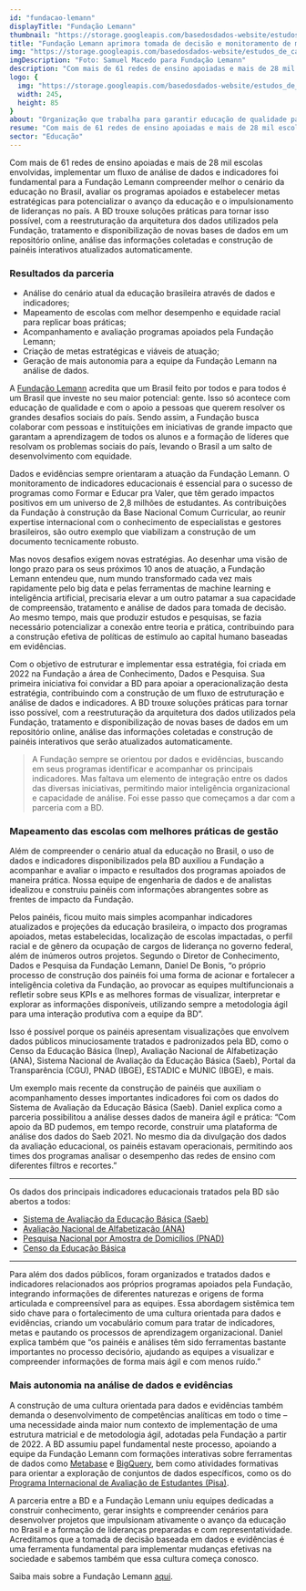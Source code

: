 ```yaml
---
id: "fundacao-lemann"
displayTitle: "Fundação Lemann"
thumbnail: "https://storage.googleapis.com/basedosdados-website/estudos_de_caso/thumbnails/thumbnail_estudo_de_caso_flemann.png"
title: "Fundação Lemann aprimora tomada de decisão e monitoramento de metas com tecnologia de análises e engenharia de dados desenvolvida pela BD"
img: "https://storage.googleapis.com/basedosdados-website/estudos_de_caso/imagens/estudo_de_caso_flemann.png"
imgDescription: "Foto: Samuel Macedo para Fundação Lemann"
description: "Com mais de 61 redes de ensino apoiadas e mais de 28 mil escolas envolvidas, implementar um fluxo de análise de dados e indicadores foi fundamental para a Fundação Lemann compreender melhor o cenário da educação no Brasil, avaliar os programas apoiados e estabelecer metas estratégicas para potencializar o avanço da educação e o impulsionamento de lideranças no país."
logo: {
  img: "https://storage.googleapis.com/basedosdados-website/estudos_de_caso/logos/flemann.png",
  width: 245,
  height: 85
}
about: "Organização que trabalha para garantir educação de qualidade para todas as crianças brasileiras e apoia líderes focados no desenvolvimento social do Brasil."
resume: "Com mais de 61 redes de ensino apoiadas e mais de 28 mil escolas envolvidas, implementar um fluxo de análise de dados e indicadores foi fundamental para a Fundação Lemann compreender melhor o cenário da educação no Brasil, avaliar os programas apoiados e estabelecer metas estratégicas para potencializar o avanço da educação e o impulsionamento de lideranças no país. A BD trouxe soluções práticas para tornar isso possível, com a reestruturação da arquitetura dos dados utilizados pela Fundação, tratamento e disponibilização de novas bases de dados em um repositório online, análise das informações coletadas e construção de painéis interativos atualizados automaticamente."
sector: "Educação"
---
```


Com mais de 61 redes de ensino apoiadas e mais de 28 mil escolas envolvidas, implementar um fluxo de análise de dados e indicadores foi fundamental para a Fundação Lemann compreender melhor o cenário da educação no Brasil, avaliar os programas apoiados e estabelecer metas estratégicas para potencializar o avanço da educação e o impulsionamento de lideranças no país. A BD trouxe soluções práticas para tornar isso possível, com a reestruturação da arquitetura dos dados utilizados pela Fundação, tratamento e disponibilização de novas bases de dados em um repositório online, análise das informações coletadas e construção de painéis interativos atualizados automaticamente. 

### Resultados da parceria

- Análise do cenário atual da educação brasileira através de dados e indicadores;
- Mapeamento de escolas com melhor desempenho e equidade racial para replicar boas práticas;
- Acompanhamento e avaliação programas apoiados pela Fundação Lemann;
- Criação de metas estratégicas e viáveis de atuação;
- Geração de mais autonomia para a equipe da Fundação Lemann na análise de dados.

A [Fundação Lemann](https://fundacaolemann.org.br/) acredita que um Brasil feito por todos e para todos é um Brasil que investe no seu maior potencial: gente. Isso só acontece com educação de qualidade e com o apoio a pessoas que querem resolver os grandes desafios sociais do país. Sendo assim, a Fundação busca colaborar com pessoas e instituições em iniciativas de grande impacto que garantam a aprendizagem de todos os alunos e a formação de líderes que resolvam os problemas sociais do país, levando o Brasil a um salto de desenvolvimento com equidade. 

Dados e evidências sempre orientaram a atuação da Fundação Lemann. O monitoramento de indicadores educacionais é essencial para o sucesso de programas como Formar e Educar pra Valer, que têm gerado impactos positivos em um universo de 2,8 milhões de estudantes. As contribuições da Fundação à construção da Base Nacional Comum Curricular, ao reunir expertise internacional com o conhecimento de especialistas e gestores brasileiros, são outro exemplo que viabilizam a construção de um documento tecnicamente robusto.

Mas novos desafios exigem novas estratégias. Ao desenhar uma visão de longo prazo para os seus próximos 10 anos de atuação, a Fundação Lemann entendeu que, num mundo transformado cada vez mais rapidamente pelo big data e pelas ferramentas de machine learning e inteligência artificial, precisaria elevar a um outro patamar a sua capacidade de compreensão, tratamento e análise de dados para tomada de decisão. Ao mesmo tempo, mais que produzir estudos e pesquisas, se fazia necessário potencializar a conexão entre teoria e prática, contribuindo para a construção efetiva de políticas de estímulo ao capital humano baseadas em evidências.

Com o objetivo de estruturar e implementar essa estratégia, foi criada em 2022 na Fundação a área de Conhecimento, Dados e Pesquisa. Sua primeira iniciativa foi convidar a BD para apoiar a operacionalização desta estratégia, contribuindo com a construção de um fluxo de estruturação e análise de dados e indicadores. A BD trouxe soluções práticas para tornar isso possível, com a reestruturação da arquitetura dos dados utilizados pela Fundação, tratamento e disponibilização de novas bases de dados em um repositório online, análise das informações coletadas e construção de painéis interativos que serão atualizados automaticamente. 

<Blockquote caption="Daniel De Bonis, Diretor de Conhecimento, Dados e Pesquisa">
A Fundação sempre se orientou por dados e evidências, buscando em seus programas identificar e acompanhar os principais indicadores. Mas faltava um elemento de integração entre os dados das diversas iniciativas, permitindo maior inteligência organizacional e capacidade de análise. Foi esse passo que começamos a dar com a parceria com a BD.
</Blockquote>

### Mapeamento das escolas com melhores práticas de gestão

Além de compreender o cenário atual da educação no Brasil, o uso de dados e indicadores disponibilizados pela BD auxiliou a Fundação a acompanhar e avaliar o impacto e resultados dos programas apoiados de maneira prática. Nossa equipe de engenharia de dados e de analistas idealizou e construiu painéis com informações abrangentes sobre as frentes de impacto da Fundação.

Pelos painéis, ficou muito mais simples acompanhar indicadores atualizados e projeções da educação brasileira, o impacto dos programas apoiados, metas estabelecidas, localização de escolas impactadas, o perfil racial e de gênero da ocupação de cargos de liderança no governo federal, além de inúmeros outros projetos. Segundo o Diretor de Conhecimento, Dados e Pesquisa da Fundação Lemann, Daniel De Bonis, “o próprio processo de construção dos painéis foi uma forma de acionar e fortalecer a inteligência coletiva da Fundação, ao provocar as equipes multifuncionais a refletir sobre seus KPIs e as melhores formas de visualizar, interpretar e explorar as informações disponíveis, utilizando sempre a metodologia ágil para uma interação produtiva com a equipe da BD”.

Isso é possível porque os painéis apresentam visualizações que envolvem dados públicos minuciosamente tratados e padronizados pela BD, como o Censo da Educação Básica (Inep), Avaliação Nacional de Alfabetização (ANA), Sistema Nacional de Avaliação da Educação Básica (Saeb), Portal da Transparência (CGU), PNAD (IBGE), ESTADIC e MUNIC (IBGE), e mais.

Um exemplo mais recente da construção de painéis que auxiliam o acompanhamento desses importantes indicadores foi com os dados do Sistema de Avaliação da Educação Básica (Saeb). Daniel explica como a parceria possibilitou a análise desses dados de maneira ágil e prática: “Com apoio da BD pudemos, em tempo recorde, construir uma plataforma de análise dos dados do Saeb 2021. No mesmo dia da divulgação dos dados da avaliação educacional, os painéis estavam operacionais, permitindo aos times dos programas analisar o desempenho das redes de ensino com diferentes filtros e recortes.”

---

Os dados dos principais indicadores educacionais tratados pela BD são abertos a todos:
- [Sistema de Avaliação da Educação Básica (Saeb)](https://basedosdados.org/dataset/e083c9a2-1cee-4342-bedc-535cbad6f3cd?table=0308fbe0-270c-4135-9115-ea1100f400f6)
- [Avaliação Nacional de Alfabetização (ANA)](https://basedosdados.org/dataset/140554cd-8062-4c9c-80fa-363cee3603e3?table=99597e72-0796-4de3-8542-f4fd8f3ccfa4)
- [Pesquisa Nacional por Amostra de Domicílios (PNAD)](https://basedosdados.org/dataset/0cde957f-1b58-425a-b6cd-ba1208515537?table=83062c5c-6b1f-4d54-8cf2-9f541e835bf0)
- [Censo da Educação Básica](https://basedosdados.org/dataset/dae21af4-4b6a-42f4-b94a-4c2061ea9de5?table=62f7bef8-36f3-4c9b-bc79-882a2ebbed8f)

---

Para além dos dados públicos, foram organizados e tratados dados e indicadores relacionados aos próprios programas apoiados pela Fundação, integrando informações de diferentes naturezas e origens de forma articulada e compreensível para as equipes. Essa abordagem sistêmica tem sido chave para o fortalecimento de uma cultura orientada para dados e evidências, criando um vocabulário comum para tratar de indicadores, metas e pautando os processos de aprendizagem organizacional. Daniel explica também que “os painéis e análises têm sido ferramentas bastante importantes no processo decisório, ajudando as equipes a visualizar e compreender informações de forma mais ágil e com menos ruído.”

### Mais autonomia na análise de dados e evidências

A construção de uma cultura orientada para dados e evidências também demanda o desenvolvimento de competências analíticas em todo o time – uma necessidade ainda maior num contexto de implementação de uma estrutura matricial e de metodologia ágil, adotadas pela Fundação a partir de 2022. A BD assumiu papel fundamental neste processo, apoiando a equipe da Fundação Lemann com formações interativas sobre ferramentas de dados como [Metabase](https://www.metabase.com/) e [BigQuery](https://cloud.google.com/bigquery), bem como atividades formativas para orientar a exploração de conjuntos de dados específicos, como os do [Programa Internacional de Avaliação de Estudantes (Pisa)](https://basedosdados.org/dataset/programme-for-international-student-assessment?external_link=Baixar).

A parceria entre a BD e a Fundação Lemann uniu equipes dedicadas a construir conhecimento, gerar insights e compreender cenários para desenvolver projetos que impulsionam ativamente o avanço da educação no Brasil e a formação de lideranças preparadas e com representatividade. Acreditamos que a tomada de decisão baseada em dados e evidências é uma ferramenta fundamental para implementar mudanças efetivas na sociedade e sabemos também que essa cultura começa conosco.

Saiba mais sobre a Fundação Lemann [aqui](https://fundacaolemann.org.br/).
